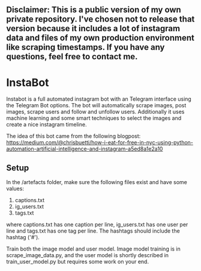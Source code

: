 ## Disclaimer: This is a public version of my own private repository. I've chosen not to release that version because it includes a lot of instagram data and files of my own production environment like scraping timestamps. If you have any questions, feel free to contact me. 

# InstaBot
Instabot is a full automated instagram bot with an Telegram interface using the Telegram Bot options. The bot will automatically scrape images, post images, scrape users and follow and unfollow users. Additionally it uses machine learning  and some smart techniques to select the images and create a nice instagram timeline.

The idea of this bot came from the following blogpost: https://medium.com/@chrisbuetti/how-i-eat-for-free-in-nyc-using-python-automation-artificial-intelligence-and-instagram-a5ed8a1e2a10



## Setup
In the /artefacts folder, make sure the following files exist and have some values:
1. captions.txt
2. ig_users.txt
3. tags.txt

where captions.txt has one caption per line, ig_users.txt has one user per line and tags.txt has one tag per line. The hashtags should include the hashtag ('#').

Train both the image model and user model. Image model training is in scrape_image_data.py, and the user model is shortly described in train_user_model.py but requires some work on your end.
